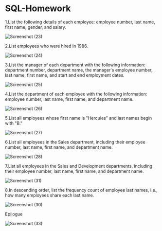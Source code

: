 # SQL-Homework


1.List the following details of each employee: employee number, last name, first name, gender, and salary.

![Screenshot (23)](https://user-images.githubusercontent.com/49598347/61584182-1f517c00-ab09-11e9-8be9-9d68e87b47fd.png)



2.List employees who were hired in 1986.

![Screenshot (24)](https://user-images.githubusercontent.com/49598347/61584183-1f517c00-ab09-11e9-9318-f1ffc3efebc4.png)



3.List the manager of each department with the following information: department number, department name, the manager's employee number, last name, first name, and start and end employment dates.

![Screenshot (25)](https://user-images.githubusercontent.com/49598347/61584184-1f517c00-ab09-11e9-851e-22892a01635f.png)



4.List the department of each employee with the following information: employee number, last name, first name, and department name.

![Screenshot (26)](https://user-images.githubusercontent.com/49598347/61584185-1f517c00-ab09-11e9-8edd-ad6474ad6a20.png)



5.List all employees whose first name is "Hercules" and last names begin with "B."

![Screenshot (27)](https://user-images.githubusercontent.com/49598347/61584186-1f517c00-ab09-11e9-92b0-2ac8ed91b326.png)



6.List all employees in the Sales department, including their employee number, last name, first name, and department name.


![Screenshot (28)](https://user-images.githubusercontent.com/49598347/61584187-1fea1280-ab09-11e9-9a62-5eeaf2d172d0.png)


7.List all employees in the Sales and Development departments, including their employee number, last name, 
first name, and department name.


![Screenshot (31)](https://user-images.githubusercontent.com/49598347/61584190-1fea1280-ab09-11e9-81da-dd9a8e74be6c.png)


8.In descending order, list the frequency count of employee last names, i.e., how many employees share each last name.


![Screenshot (30)](https://user-images.githubusercontent.com/49598347/61584189-1fea1280-ab09-11e9-8c9c-523cb79bc9bc.png)


Epilogue

![Screenshot (33)](https://user-images.githubusercontent.com/49598347/61584181-1eb8e580-ab09-11e9-8b9e-e25b49630c75.png)
